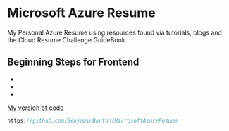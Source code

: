 # Microsoft Azure Resume

My Personal Azure Resume using resources found via tutorials, blogs and the Cloud Resume Challenge GuideBook

## Beginning Steps for Frontend
-
-
-


[My version of code](https://github.com/BenjaminBurton/MicrosoftAzureResume)


```js
https://github.com/BenjaminBurton/MicrosoftAzureResume

```
